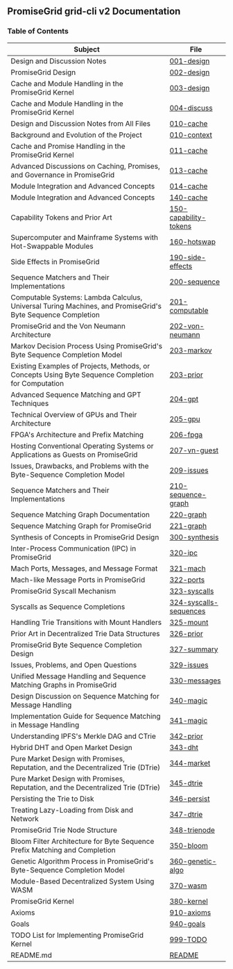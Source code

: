 ## PromiseGrid grid-cli v2 Documentation

### Table of Contents

| Subject | File |
| ---- | ------- |
| Design and Discussion Notes | [001-design](./001-design.md) |
| PromiseGrid Design | [002-design](./002-design.md) |
| Cache and Module Handling in the PromiseGrid Kernel | [003-design](./003-design.md) |
| Cache and Module Handling in the PromiseGrid Kernel | [004-discuss](./004-discuss.md) |
| Design and Discussion Notes from All Files | [010-cache](./010-cache.md) |
| Background and Evolution of the Project | [010-context](./010-context.md) |
| Cache and Promise Handling in the PromiseGrid Kernel | [011-cache](./011-cache.md) |
| Advanced Discussions on Caching, Promises, and Governance in PromiseGrid | [013-cache](./013-cache.md) |
| Module Integration and Advanced Concepts | [014-cache](./014-cache.md) |
| Module Integration and Advanced Concepts | [140-cache](./140-cache.md) |
| Capability Tokens and Prior Art | [150-capability-tokens](./150-capability-tokens.md) |
| Supercomputer and Mainframe Systems with Hot-Swappable Modules | [160-hotswap](./160-hotswap.md) |
| Side Effects in PromiseGrid | [190-side-effects](./190-side-effects.md) |
| Sequence Matchers and Their Implementations | [200-sequence](./200-sequence.md) |
| Computable Systems: Lambda Calculus, Universal Turing Machines, and PromiseGrid's Byte Sequence Completion | [201-computable](./201-computable.md) |
| PromiseGrid and the Von Neumann Architecture | [202-von-neumann](./202-von-neumann.md) |
| Markov Decision Process Using PromiseGrid's Byte Sequence Completion Model | [203-markov](./203-markov.md) |
| Existing Examples of Projects, Methods, or Concepts Using Byte Sequence Completion for Computation | [203-prior](./203-prior.md) |
| Advanced Sequence Matching and GPT Techniques | [204-gpt](./204-gpt.md) |
| Technical Overview of GPUs and Their Architecture | [205-gpu](./205-gpu.md) |
| FPGA's Architecture and Prefix Matching | [206-fpga](./206-fpga.md) |
| Hosting Conventional Operating Systems or Applications as Guests on PromiseGrid | [207-vn-guest](./207-vn-guest.md) |
| Issues, Drawbacks, and Problems with the Byte-Sequence Completion Model | [209-issues](./209-issues.md) |
| Sequence Matchers and Their Implementations | [210-sequence-graph](./210-sequence-graph.md) |
| Sequence Matching Graph Documentation | [220-graph](./220-graph.md) |
| Sequence Matching Graph for PromiseGrid | [221-graph](./221-graph.md) |
| Synthesis of Concepts in PromiseGrid Design | [300-synthesis](./300-synthesis.md) |
| Inter-Process Communication (IPC) in PromiseGrid | [320-ipc](./320-ipc.md) |
| Mach Ports, Messages, and Message Format | [321-mach](./321-mach.md) |
| Mach-like Message Ports in PromiseGrid | [322-ports](./322-ports.md) |
| PromiseGrid Syscall Mechanism | [323-syscalls](./323-syscalls.md) |
| Syscalls as Sequence Completions | [324-syscalls-sequences](./324-syscalls-sequences.md) |
| Handling Trie Transitions with Mount Handlers | [325-mount](./325-mount.md) |
| Prior Art in Decentralized Trie Data Structures | [326-prior](./326-prior.md) |
| PromiseGrid Byte Sequence Completion Design | [327-summary](./327-summary.md) |
| Issues, Problems, and Open Questions | [329-issues](./329-issues.md) |
| Unified Message Handling and Sequence Matching Graphs in PromiseGrid | [330-messages](./330-messages.md) |
| Design Discussion on Sequence Matching for Message Handling | [340-magic](./340-magic.md) |
| Implementation Guide for Sequence Matching in Message Handling | [341-magic](./341-magic.md) |
| Understanding IPFS's Merkle DAG and CTrie | [342-prior](./342-prior.md) |
| Hybrid DHT and Open Market Design | [343-dht](./343-dht.md) |
| Pure Market Design with Promises, Reputation, and the Decentralized Trie (DTrie) | [344-market](./344-market.md) |
| Pure Market Design with Promises, Reputation, and the Decentralized Trie (DTrie) | [345-dtrie](./345-dtrie.md) |
| Persisting the Trie to Disk | [346-persist](./346-persist.md) |
| Treating Lazy-Loading from Disk and Network  | [347-dtrie](./347-dtrie.md) |
| PromiseGrid Trie Node Structure | [348-trienode](./348-trienode.md) |
| Bloom Filter Architecture for Byte Sequence Prefix Matching and Completion | [350-bloom](./350-bloom.md) |
| Genetic Algorithm Process in PromiseGrid's Byte-Sequence Completion Model | [360-genetic-algo](./360-genetic-algo.md) |
| Module-Based Decentralized System Using WASM | [370-wasm](./370-wasm.md) |
| PromiseGrid Kernel | [380-kernel](./380-kernel.md) |
| Axioms  | [910-axioms](./910-axioms.md) |
| Goals  | [940-goals](./940-goals.md) |
| TODO List for Implementing PromiseGrid Kernel | [999-TODO](./999-TODO.md) |
| README.md | [README](./README.md) |

